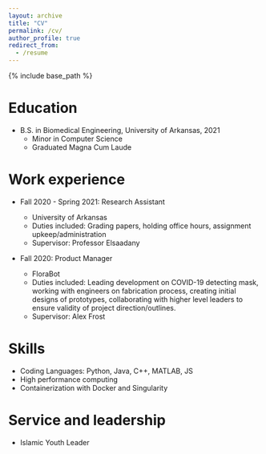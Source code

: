 ```yaml
---
layout: archive
title: "CV"
permalink: /cv/
author_profile: true
redirect_from:
  - /resume
---
```


{% include base_path %}

Education
======
* B.S. in Biomedical Engineering, University of Arkansas, 2021
  * Minor in Computer Science
  * Graduated Magna Cum Laude 

Work experience
======
* Fall 2020 - Spring 2021: Research Assistant
  * University of Arkansas
  * Duties included: Grading papers, holding office hours, assignment upkeep/administration
  * Supervisor: Professor Elsaadany

* Fall 2020: Product Manager
  * FloraBot
  * Duties included: Leading development on COVID-19 detecting mask, working with engineers on fabrication process, creating initial designs of prototypes, collaborating with higher level leaders to ensure validity of project direction/outlines. 
  * Supervisor: Alex Frost
  
Skills
======
* Coding Languages: Python, Java, C++, MATLAB, JS
* High performance computing
* Containerization with Docker and Singularity

  
Service and leadership
======
* Islamic Youth Leader
